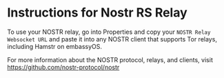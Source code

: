 # Instructions for Nostr RS Relay

To use your NOSTR relay, go into Properties and copy your
`NOSTR Relay Websocket URL` and paste it into any NOSTR client that supports Tor
relays, including Hamstr on embassyOS.

For more information about the NOSTR protocol, relays, and clients, visit
https://github.com/nostr-protocol/nostr
